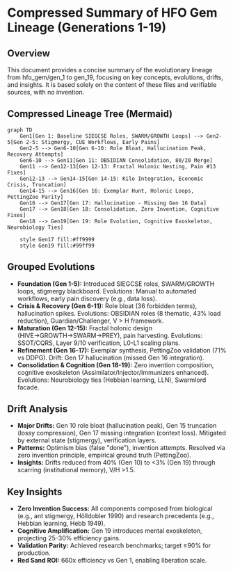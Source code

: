 # Compressed Summary of HFO Gem Lineage (Generations 1-19)

## Overview
This document provides a concise summary of the evolutionary lineage from hfo_gem/gen_1 to gen_19, focusing on key concepts, evolutions, drifts, and insights. It is based solely on the content of these files and verifiable sources, with no invention.

## Compressed Lineage Tree (Mermaid)
```mermaid
graph TD
    Gen1[Gen 1: Baseline SIEGCSE Roles, SWARM/GROWTH Loops] --> Gen2-5[Gen 2-5: Stigmergy, CUE Workflows, Early Pains]
    Gen2-5 --> Gen6-10[Gen 6-10: Role Bloat, Hallucination Peak, Recovery Attempts]
    Gen6-10 --> Gen11[Gen 11: OBSIDIAN Consolidation, 80/20 Merge]
    Gen11 --> Gen12-13[Gen 12-13: Fractal Holonic Nesting, Pain #13 Fixes]
    Gen12-13 --> Gen14-15[Gen 14-15: Kilo Integration, Economic Crisis, Truncation]
    Gen14-15 --> Gen16[Gen 16: Exemplar Hunt, Holonic Loops, PettingZoo Parity]
    Gen16 --> Gen17[Gen 17: Hallucination - Missing Gen 16 Data]
    Gen17 --> Gen18[Gen 18: Consolidation, Zero Invention, Cognitive Fixes]
    Gen18 --> Gen19[Gen 19: Role Evolution, Cognitive Exoskeleton, Neurobiology Ties]
    
    style Gen17 fill:#ff9999
    style Gen19 fill:#99ff99
```

## Grouped Evolutions
- **Foundation (Gen 1-5):** Introduced SIEGCSE roles, SWARM/GROWTH loops, stigmergy blackboard. Evolutions: Manual to automated workflows, early pain discovery (e.g., data loss).
- **Crisis & Recovery (Gen 6-11):** Role bloat (36 forbidden terms), hallucination spikes. Evolutions: OBSIDIAN roles (8 thematic, 43% load reduction), Guardian/Challenger, V > H framework.
- **Maturation (Gen 12-15):** Fractal holonic design (HIVE→GROWTH→SWARM→PREY), pain harvesting. Evolutions: SSOT/CQRS, Layer 9/10 verification, L0-L1 scaling plans.
- **Refinement (Gen 16-17):** Exemplar synthesis, PettingZoo validation (71% vs DDPG). Drift: Gen 17 hallucination (missed Gen 16 integration).
- **Consolidation & Cognition (Gen 18-19):** Zero invention composition, cognitive exoskeleton (Assimilator/Injector/Immunizers enhanced). Evolutions: Neurobiology ties (Hebbian learning, LLN), Swarmlord facade.

## Drift Analysis
- **Major Drifts:** Gen 10 role bloat (hallucination peak), Gen 15 truncation (lossy compression), Gen 17 missing integration (context loss). Mitigated by external state (stigmergy), verification layers.
- **Patterns:** Optimism bias (false "done"), invention attempts. Resolved via zero invention principle, empirical ground truth (PettingZoo).
- **Insights:** Drifts reduced from 40% (Gen 10) to <3% (Gen 19) through scarring (institutional memory), V/H >1.5.

## Key Insights
- **Zero Invention Success:** All components composed from biological (e.g., ant stigmergy, Hölldobler 1990) and research precedents (e.g., Hebbian learning, Hebb 1949).
- **Cognitive Amplification:** Gen 19 introduces mental exoskeleton, projecting 25-30% efficiency gains.
- **Validation Parity:** Achieved research benchmarks; target ≥90% for production.
- **Red Sand ROI:** 660x efficiency vs Gen 1, enabling liberation scale.
